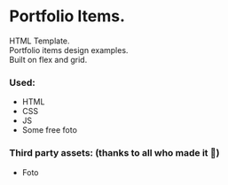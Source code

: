 # Portfolio Items. 
HTML Template.\
Portfolio items design examples.\
Built on flex and grid.
### Used:
 - HTML
 - CSS
 - JS
 - Some free foto
### Third party assets: (thanks to all who made it :pray:)
 - Foto

